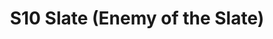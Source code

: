 ---
title: S10 Slate (Enemy of the Slate)
permalink: "/teams/s10-slate"
teamslug: s10-slate
members:
- Patrick Kozak - Captain
- Kyle McKinney - Quarterback
- Gabe Avila
- Bo Banwo
- Bryan George
- Sequoia Howell
- Ben Kozlowski
- Andrew Longhi
- Evan Marbury
- Andy Pratt
- Clay Reese
- DJ Sigworth
- Judson White
- Nick Christiansen - Supplemental
teamid: 4445
name: S10 Slate
color: Enemy of the Slate
division: ''
---